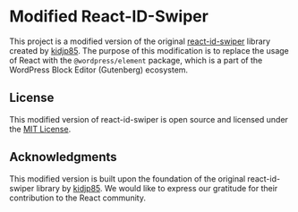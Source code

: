 # Modified React-ID-Swiper

This project is a modified version of the original [react-id-swiper](https://github.com/kidjp85/react-id-swiper) library created by [kidjp85](https://github.com/kidjp85). The purpose of this modification is to replace the usage of React with the `@wordpress/element` package, which is a part of the WordPress Block Editor (Gutenberg) ecosystem.

## License

This modified version of react-id-swiper is open source and licensed under the [MIT License](https://opensource.org/licenses/MIT).

## Acknowledgments

This modified version is built upon the foundation of the original react-id-swiper library by [kidjp85](https://github.com/kidjp85). We would like to express our gratitude for their contribution to the React community.
